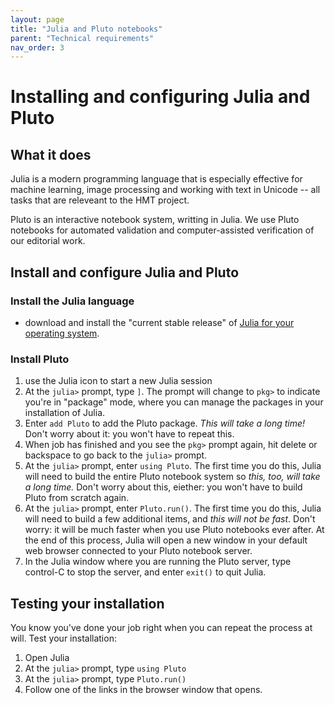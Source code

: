 ```yaml
---
layout: page
title: "Julia and Pluto notebooks"
parent: "Technical requirements"
nav_order: 3
---
```



# Installing and configuring Julia and Pluto


## What it does

Julia is a modern programming language that is especially effective for machine learning, image processing and working with text in Unicode -- all tasks that are releveant to the HMT project.

Pluto is an interactive notebook system, writting in Julia.  We use Pluto notebooks for automated validation and computer-assisted verification of our editorial work.


## Install and configure Julia and Pluto

### Install the Julia language

- download and install the "current stable release" of [Julia for your operating system](https://julialang.org/downloads/).


### Install Pluto

1. use the Julia icon to start a new Julia session
2. At the `julia>` prompt, type `]`.  The prompt will change to `pkg>` to indicate you're in "package" mode, where you can manage the packages in your installation of Julia.
3. Enter `add Pluto` to add the Pluto package.  *This will take a long time!* Don't worry about it: you won't have to repeat this.
4. When job has finished and you see the `pkg>` prompt again, hit delete or backspace to go back to the `julia>` prompt.
5. At the `julia>` prompt, enter `using Pluto`.   The first time you do this, Julia will need to build the entire Pluto notebook system so *this, too, will take a long time.* Don't worry about this, eiether: you won't have to build Pluto from scratch again.
6. At the `julia>` prompt, enter `Pluto.run()`.  The first time you do this, Julia will need to build a few additional items, and *this will not be fast*.  Don't worry: it will be much faster when you use Pluto notebooks ever after.  At the end of this process, Julia will open a new window in your default web browser connected to your Pluto notebook server.
7. In the Julia window where you are running the Pluto server, type control-C to stop the server, and enter `exit()` to quit Julia.


## Testing your installation

You know you've done your job right when you can repeat the process at will.  Test your installation:


1. Open Julia
2. At the `julia>` prompt, type `using Pluto`
3. At the `julia>` prompt, type `Pluto.run()`
4. Follow one of the links in the browser window that opens.